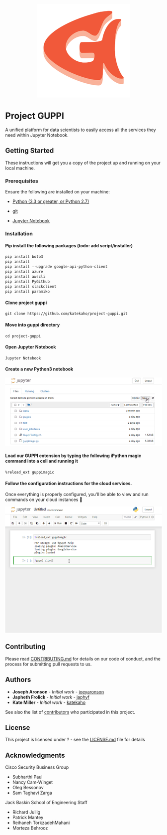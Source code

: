 <p align="center">
  <img src="./icons/guppi-logo.png" width="300" height="300" alt="guppi_logo">
</p>

# Project GUPPI

A unified platform for data scientists to easily access all the services they need within Jupyter Notebook.

## Getting Started

These instructions will get you a copy of the project up and running on your local machine.

### Prerequisites
Ensure the following are installed on your machine:

* [Python (3.3 or greater, or Python 2.7)](https://www.python.org/downloads/)

* [git](https://git-scm.com/downloads)

* [Jupyter Notebook](https://jupyter.org/install)

### Installation

#### Pip install the following packages (todo: add script/installer)

```
pip install boto3
pip install
pip install --upgrade google-api-python-client
pip install azure
pip install awscli
pip install PyGithub
pip install slackclient
pip install paramiko
```

#### Clone project guppi

```
git clone https://github.com/katekaho/project-guppi.git
```

#### Move into guppi directory

```
cd project-guppi
```

#### Open Jupyter Notebook

```
Jupyter Notebook
```

#### Create a new Python3 notebook
![](./icons/create-notebook.gif)

#### Load our GUPPI extension by typing the following iPython magic command into a cell and running it
```
%reload_ext guppimagic
```

#### Follow the configuration instructions for the cloud services.
Once everything is properly configured, you'll be able to view and run commands on your cloud instances 🎉

![](./icons/cloud-example.gif)


## Contributing

Please read [CONTRIBUTING.md](https://gist.github.com/PurpleBooth/b24679402957c63ec426) for details on our code of conduct, and the process for submitting pull requests to us.

## Authors

* **Joseph Aronson** - *Initial work* - [joeyaronson](https://github.com/joeyaronson)
* **Japheth Frolick** - *Initial work* - [japhyf](https://github.com/japhyf)
* **Kate Miller** - *Initial work* - [katekaho](https://github.com/katekaho)

See also the list of [contributors](https://github.com/your/project/contributors) who participated in this project.

## License

This project is licensed under ? - see the [LICENSE.md](LICENSE.md) file for details

## Acknowledgments

Cisco Security Business Group
* Subharthi Paul
* Nancy Cam-Winget
* Oleg Bessonov
* Sam Taghavi Zarga

Jack Baskin School of Engineering Staff
* Richard Jullig
* Patrick Mantey
* Reihaneh TorkzadehMahani 
* Morteza Behrooz
